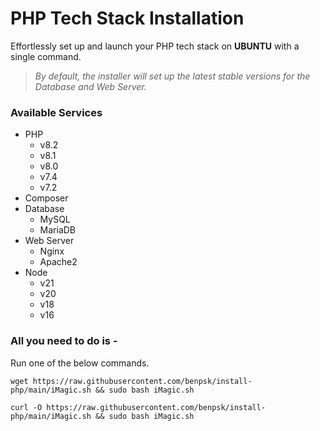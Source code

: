# PHP Tech Stack Installation

Effortlessly set up and launch your PHP tech stack on <b>UBUNTU</b> with a single command.

> <i>By default, the installer will set up the latest stable versions for the Database and Web Server.</i>
 
### Available Services

- PHP 
  - v8.2
  - v8.1
  - v8.0
  - v7.4
  - v7.2
- Composer
- Database 
  - MySQL 
  - MariaDB
- Web Server 
  - Nginx 
  - Apache2
- Node
  - v21
  - v20
  - v18
  - v16

### All you need to do is - 

Run one of the below commands.
```shell
wget https://raw.githubusercontent.com/benpsk/install-php/main/iMagic.sh && sudo bash iMagic.sh
```

```shell
curl -O https://raw.githubusercontent.com/benpsk/install-php/main/iMagic.sh && sudo bash iMagic.sh
```